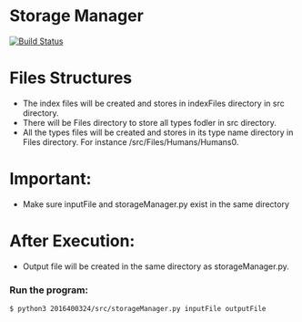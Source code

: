 # Storage Manager


[![Build Status](https://travis-ci.org/joemccann/dillinger.svg?branch=master)](https://travis-ci.org/joemccann/dillinger)


# Files Structures

  - The index files will be created and stores in indexFiles directory in src directory.
  - There will be Files directory to store all types fodler in src directory.
  - All the types files will be created and stores in its type name directory in Files directory. For instance /src/Files/Humans/Humans0.


# Important:
  - Make sure inputFile and storageManager.py exist in the same directory
# After Execution:
- Output file will be created in the same directory as storageManager.py.


### Run the program:
```sh
$ python3 2016400324/src/storageManager.py inputFile outputFile
```


